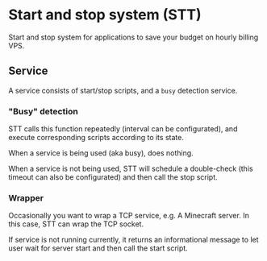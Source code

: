 # Start and stop system (STT)

Start and stop system for applications to save your budget on hourly billing VPS.

## Service

A service consists of start/stop scripts, and a `busy` detection service.

### "Busy" detection

STT calls this function repeatedly (interval can be configurated), and execute corresponding scripts according to its state.

When a service is being used (aka busy), does nothing.

When a service is not being used, STT will schedule a double-check (this timeout can also be configurated) and then call the stop script.

### Wrapper

Occasionally you want to wrap a TCP service, e.g. A Minecraft server. In this case, STT can wrap the TCP socket.

If service is not running currently, it returns an informational message to let user wait for server start and then call the start script.
